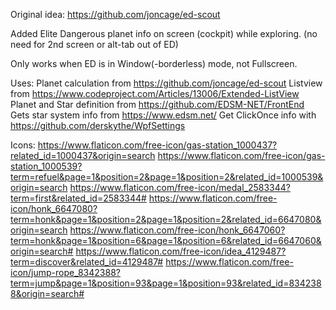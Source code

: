 Original idea:
https://github.com/joncage/ed-scout

Added Elite Dangerous planet info on screen (cockpit) while exploring. (no need for 2nd screen or alt-tab out of ED)

Only works when ED is in Window(-borderless) mode, not Fullscreen.

Uses:
Planet calculation from https://github.com/joncage/ed-scout
Listview from https://www.codeproject.com/Articles/13006/Extended-ListView
Planet and Star definition from https://github.com/EDSM-NET/FrontEnd
Gets star system info from https://www.edsm.net/
Get ClickOnce info with https://github.com/derskythe/WpfSettings

Icons:
https://www.flaticon.com/free-icon/gas-station_1000437?related_id=1000437&origin=search
https://www.flaticon.com/free-icon/gas-station_1000539?term=refuel&page=1&position=2&page=1&position=2&related_id=1000539&origin=search
https://www.flaticon.com/free-icon/medal_2583344?term=first&related_id=2583344#
https://www.flaticon.com/free-icon/honk_6647080?term=honk&page=1&position=2&page=1&position=2&related_id=6647080&origin=search
https://www.flaticon.com/free-icon/honk_6647060?term=honk&page=1&position=6&page=1&position=6&related_id=6647060&origin=search#
https://www.flaticon.com/free-icon/idea_4129487?term=discover&related_id=4129487#
https://www.flaticon.com/free-icon/jump-rope_8342388?term=jump&page=1&position=93&page=1&position=93&related_id=8342388&origin=search#
